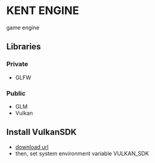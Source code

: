 # KENT ENGINE
game engine

## Libraries

### Private

- GLFW 

### Public

- GLM
- Vulkan


## Install VulkanSDK
- [download url](https://vulkan.lunarg.com/)
- then, set system environment variable VULKAN_SDK


